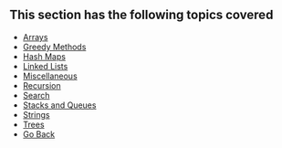 ## This section has the following topics covered

- [Arrays]()
- [Greedy Methods]()
- [Hash Maps]()
- [Linked Lists]()
- [Miscellaneous]()
- [Recursion]()
- [Search]()
- [Stacks and Queues]()
- [Strings]()
- [Trees]()
- [Go Back](../readme.md)